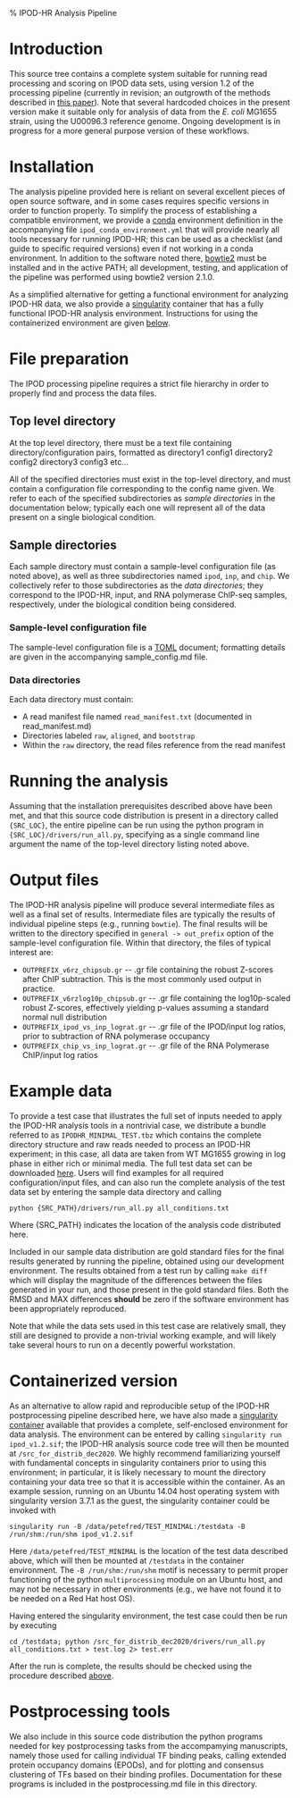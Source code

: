 % IPOD-HR Analysis Pipeline 

# Introduction

This source tree contains a complete system suitable for running read processing and scoring on IPOD data sets, using version 1.2 of the processing pipeline (currently in revision; an outgrowth of the methods described in [this paper](https://doi.org/10.1101/2020.01.29.924811)). Note that several hardcoded choices in the present version make it suitable only for analysis of data from the *E. coli* MG1655 strain, using the U00096.3 reference genome. Ongoing development is in progress for a more general purpose version of these workflows.

# Installation

The analysis pipeline provided here is reliant on several excellent pieces of open source software, and in some cases requires specific versions in order to function properly. To simplify the process of establishing a compatible environment, we provide a [conda](https://docs.conda.io/en/latest/) environment definition in  the accompanying file `ipod_conda_environment.yml` that will provide nearly all tools necessary for running IPOD-HR; this can be used as a checklist (and guide to specific required versions) even if not working in a conda environment. In addition to the software noted there, [bowtie2](http://bowtie-bio.sourceforge.net/bowtie2/index.shtml) must be installed and in the active PATH; all development, testing, and application of the pipeline was performed using bowtie2 version 2.1.0.

As a simplified alternative for getting a functional environment for analyzing IPOD-HR data, we also provide a [singularity](https://sylabs.io/guides/3.7/user-guide/) container that has a fully functional IPOD-HR analysis environment. Instructions for using the containerized environment are given [below](#containerized-version).

# File preparation

The IPOD processing pipeline requires a strict file hierarchy in order to properly find and process the data files.

## Top level directory
At the top level directory, there must be a text file containing directory/configuration pairs, formatted as
    directory1 config1
    directory2 config2
    directory3 config3
etc...

All of the specified directories must exist in the top-level directory, and must contain a configuration file corresponding to the config name given. We refer to each of the specified subdirectories as *sample directories* in the documentation below; typically each one will represent all of the data present on a single biological condition.

## Sample directories

Each sample directory must contain a sample-level configuration file (as noted above), as well as three subdirectories named `ipod`, `inp`, and `chip`. We collectively refer to those subdirectories as the *data directories*; they correspond to the IPOD-HR, input, and RNA polymerase ChIP-seq samples, respectively, under the biological condition being considered.

### Sample-level configuration file

The sample-level configuration file is a [TOML](https://toml.io/en/) document; formatting details are given in the accompanying sample_config.md file.

### Data directories

Each data directory must contain:
* A read manifest file named `read_manifest.txt` (documented in read_manifest.md)
* Directories labeled `raw`, `aligned`, and `bootstrap`
* Within the `raw` directory, the read files reference from the read manifest

# Running the analysis

Assuming that the installation prerequisites described above have been met, and that this source code distribution is present in a directory called `{SRC_LOC}`, the entire pipeline can be run using the python program in `{SRC_LOC}/drivers/run_all.py`, specifying as a single command line argument the name of the top-level directory listing noted above. 

# Output files

The IPOD-HR analysis pipeline will produce several intermediate files as well as a final set of results. Intermediate files are typically the results of individual pipeline steps (e.g., running `bowtie`). The final results will be written to the directory specified in `general -> out_prefix` option of the sample-level configuration file. Within that directory, the files of typical interest are:

* `OUTPREFIX_v6rz_chipsub.gr` -- .gr file containing the robust Z-scores after ChIP subtraction. This is the most commonly used output in practice.
* `OUTPREFIX_v6rzlog10p_chipsub.gr` -- .gr file containing the log10p-scaled robust Z-scores, effectively yielding p-values assuming a standard normal null distribution
* `OUTPREFIX_ipod_vs_inp_lograt.gr` -- .gr file of the IPOD/input log ratios, prior to subtraction of RNA polymerase occupancy
* `OUTPREFIX_chip_vs_inp_lograt.gr` -- .gr file of the RNA Polymerase ChIP/input log ratios


# Example data

To provide a test case that illustrates the full set of inputs needed to apply the IPOD-HR analysis tools in a nontrivial case, we distribute a bundle referred to as `IPODHR_MINIMAL_TEST.tbz` which contains the complete directory structure and raw reads needed to process an IPOD-HR experiment; in this case, all data are taken from WT MG1655 growing in log phase in either rich or minimal media. The full test data set can be downloaded [here](https://drive.google.com/file/d/13G8r3cPTBloMF3Bl-U5T_jwrHgsb4GxN/view?usp=sharing). Users will find examples for all required configuration/input files, and can also run the complete analysis of the test data set by entering the sample data directory and calling

`python {SRC_PATH}/drivers/run_all.py all_conditions.txt`

Where {SRC_PATH} indicates the location of the analysis code distributed here.

Included in our sample data distribution are gold standard files for the final results generated by running the pipeline, obtained using our development environment. The results obtained from a test run by calling
`make diff`
which will display the magnitude of the differences between the files generated in your run, and those present in the gold standard files. Both the RMSD and MAX differences **should** be zero if the software environment has been appropriately reproduced.

Note that while the data sets used in this test case are relatively small, they still are designed to provide a non-trivial working example, and will likely take several hours to run on a decently powerful workstation.

# Containerized version

As an alternative to allow rapid and reproducible setup of the IPOD-HR postprocessing pipeline described here, we have also made a [singularity container](https://drive.google.com/file/d/1ruiB1IjLUQxaZjNn4GXVRZmQ08wDntsO/view?usp=sharing) available that provides a complete, self-enclosed environment for data analysis. The environment can be entered by calling `singularity run ipod_v1.2.sif`; the IPOD-HR analysis source code tree will then be mounted at `/src_for_distrib_dec2020`. We highly recommend familiarizing yourself with fundamental concepts in singularity containers prior to using this environment; in particular, it is likely necessary to mount the directory containing your data tree so that it is accessible within the container. As an example session, running on an Ubuntu 14.04 host operating system with singularity version 3.7.1 as the guest, the singularity container could be invoked with

`singularity run -B /data/petefred/TEST_MINIMAL:/testdata -B /run/shm:/run/shm ipod_v1.2.sif`

Here `/data/petefred/TEST_MINIMAL` is the location of the test data described above, which will then be mounted at `/testdata` in the container environment. The `-B /run/shm:/run/shm` motif is necessary to permit proper functioning of the python `multiprocessing` module on an Ubuntu host, and may not be necessary in other environments (e.g., we have not found it to be needed on a Red Hat host OS). 

Having entered the singularity environment, the test case could then be run by executing

`cd /testdata; python /src_for_distrib_dec2020/drivers/run_all.py all_conditions.txt > test.log 2> test.err`

After the run is complete, the results should be checked using the procedure described [above](#example-data). 

# Postprocessing tools

We also include in this source code distribution the python programs needed for key postprocessing tasks from the accompamying manuscripts, namely those used for calling individual TF binding peaks, calling extended protein occupancy domains (EPODs), and for plotting and consensus clustering of TFs based on their binding profiles. Documentation for these programs is included in the postprocessing.md file in this directory. 

